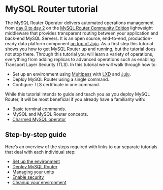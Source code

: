 # MySQL Router tutorial

The MySQL Router Operator delivers automated operations management from [day 0 to day 2](https://codilime.com/blog/day-0-day-1-day-2-the-software-lifecycle-in-the-cloud-age/) on the [MySQL Router Community Edition](https://www.mysql.com/products/community/) lightweight middleware that provides transparent routing between your application and back-end MySQL Servers. It is an open source, end-to-end, production-ready data platform component [on top of Juju](https://juju.is/). As a first step this tutorial shows you how to get MySQL Router up and running, but the tutorial does not stop there. Through this tutorial you will learn a variety of operations, everything from adding replicas to advanced operations such as enabling Transport Layer Security (TLS). In this tutorial we will walk through how to:
- Set up an environment using [Multipass](https://multipass.run/) with [LXD](https://ubuntu.com/lxd) and [Juju](https://juju.is/).
- Deploy MySQL Router using a single command.
- Configure TLS certificate in one command.

While this tutorial intends to guide and teach you as you deploy MySQL Router, it will be most beneficial if you already have a familiarity with:
- Basic terminal commands.
- MySQL and MySQL Router concepts.
- [Charmed MySQL operator](https://charmhub.io/mysql)

## Step-by-step guide

Here’s an overview of the steps required with links to our separate tutorials that deal with each individual step:
* [Set up the environment](/t/TODO)
* [Deploy MySQL Router](/t/TODO)
* [Managing your units](/t/TODO)
* [Enable security](/t/TODO)
* [Cleanup your environment](/t/TODO)